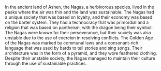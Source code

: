 In the ancient land of Ashen, the Nagas, a herbivorous species, lived in the peaks where the air was thin and the land was sustainable. The Nagas had a unique society that was based on loyalty, and their economy was based on the barter system. They had a technocracy that was primordial and a religion that was based on pantheism, with the dragon being their symbol. The Nagas were known for their perseverance, but their society was also unstable due to the use of coercion in resolving conflicts. The Golden Age of the Nagas was marked by communal laws and a consonant-rich language that was used by bards to tell stories and sing songs. Their architecture was in the form of a pyramid, and they wore feathered clothing. Despite their unstable society, the Nagas managed to maintain their culture through the use of sustainable practices.